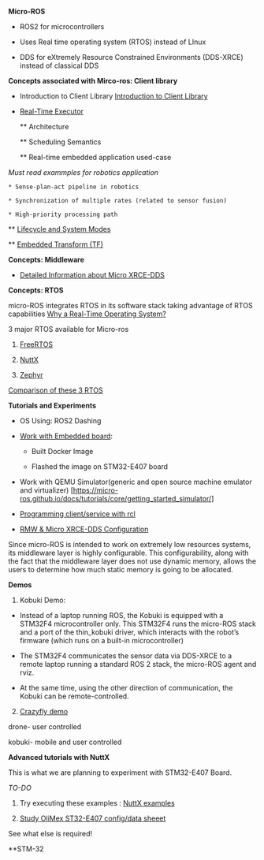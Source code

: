 **Micro-ROS**

* ROS2 for microcontrollers

* Uses Real time operating system (RTOS) instead of LInux

* DDS for eXtremely Resource Constrained Environments (DDS-XRCE) instead of classical DDS

**Concepts associated with Mirco-ros: Client library**

* Introduction to Client Library [Introduction to Client Library](https://micro-ros.github.io/docs/concepts/client_library/)

* [Real-Time Executor](https://micro-ros.github.io/docs/concepts/client_library/real-time_executor/)

    ** Architecture

    ** Scheduling Semantics

    ** Real-time embedded application used-case

*Must read exammples for robotics application*

    * Sense-plan-act pipeline in robotics

    * Synchronization of multiple rates (related to sensor fusion)

    * High-priority processing path

** [Lifecycle and System Modes](https://micro-ros.github.io/docs/concepts/client_library/system_modes/)

** [Embedded Transform (TF)](https://micro-ros.github.io/docs/concepts/client_library/embedded_tf/)


**Concepts: Middleware**

* [Detailed Information about Micro XRCE-DDS](https://micro-ros.github.io/docs/concepts/middleware/Micro_XRCE-DDS/)

**Concepts: RTOS**

 micro-ROS integrates RTOS in its software stack taking advantage of RTOS capabilities [Why a Real-Time Operating System?
](https://micro-ros.github.io/docs/concepts/rtos/)

3 major RTOS available for Micro-ros

1. [FreeRTOS](https://micro-ros.github.io/docs/concepts/rtos/FreeRTOS/)

2. [NuttX](https://micro-ros.github.io/docs/concepts/rtos/NuttX/)

3. [Zephyr](https://micro-ros.github.io/docs/concepts/rtos/Zephyr/)

[Comparison of these 3 RTOS](https://micro-ros.github.io/docs/concepts/rtos/comparison/)
 
**Tutorials and Experiments**

* OS Using: ROS2 Dashing

* [Work with Embedded board](https://micro-ros.github.io/docs/tutorials/core/getting_started_embedded/): 

    * Built Docker Image
    
    * Flashed the image on STM32-E407 board
    
* Work with QEMU Simulator(generic and open source machine emulator and virtualizer) [https://micro-ros.github.io/docs/tutorials/core/getting_started_simulator/]

* [Programming client/service with rcl](https://micro-ros.github.io/docs/tutorials/core/programming_rcl_rclc/)

* [RMW & Micro XRCE-DDS Configuration](https://micro-ros.github.io/docs/tutorials/core/microxrcedds_rmw_configuration/)

Since micro-ROS is intended to work on extremely low resources systems, its middleware layer is highly configurable. This configurability, along with the fact that the middleware layer does not use dynamic memory, allows the users to determine how much static memory is going to be allocated.

**Demos**

1. Kobuki Demo:

* Instead of a laptop running ROS, the Kobuki is equipped with a STM32F4 microcontroller only. This STM32F4 runs the micro-ROS stack and a port of the thin_kobuki driver, which interacts with the robot’s firmware (which runs on a built-in microcontroller)

* The STM32F4 communicates the sensor data via DDS-XRCE to a remote laptop running a standard ROS 2 stack, the micro-ROS agent and rviz. 

* At the same time, using the other direction of communication, the Kobuki can be remote-controlled.

2. [Crazyfly demo](https://micro-ros.github.io/docs/tutorials/demos/crazyflie_demo/)

drone- user controlled

kobuki- mobile and user controlled

**Advanced tutorials with NuttX**

This is what we are planning to experiment with STM32-E407 Board.


*TO-DO*

1. Try executing these examples : [NuttX examples](https://micro-ros.github.io/docs/tutorials/advanced/nuttx/nuttx_getting_started/)

2. [Study OliMex ST32-E407 config/data sheeet](https://github.com/micro-ROS/hardware/blob/master/documentation/stm32-e407/STM32-E407.pdf)

See what else is required!



**STM-32
